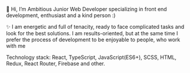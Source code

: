 👋 Hi, I’m Ambitious Junior Web Developer specializing in front end 
development, enthusiast and a kind person :)

✨ I am energetic and full of tenacity, ready to face complicated
tasks and look for the best solutions. I am results-oriented, but 
at the same time I prefer the process of development to be 
enjoyable to people, who work with me

Technology stack: React, TypeScript, JavaScript(ES6+), SCSS, HTML, Redux, React Router, Firebase and other. 



<!---
De-Real/De-Real is a ✨ special ✨ repository because its `README.md` (this file) appears on your GitHub profile.
You can click the Preview link to take a look at your changes.
--->
